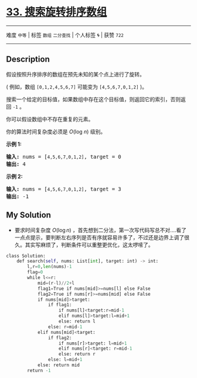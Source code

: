 # [33. 搜索旋转排序数组](https://leetcode-cn.com/problems/search-in-rotated-sorted-array/)

---

难度 `中等` | 标签 `数组` `二分查找`  | 个人标签 🌀 | 获赞 `722`

---

## Description

<p>假设按照升序排序的数组在预先未知的某个点上进行了旋转。</p>
<p>( 例如，数组&nbsp;<code>[0,1,2,4,5,6,7]</code>&nbsp;可能变为&nbsp;<code>[4,5,6,7,0,1,2]</code>&nbsp;)。</p>
<p>搜索一个给定的目标值，如果数组中存在这个目标值，则返回它的索引，否则返回&nbsp;<code>-1</code>&nbsp;。</p>
<p>你可以假设数组中不存在重复的元素。</p>
<p>你的算法时间复杂度必须是&nbsp;<em>O</em>(log&nbsp;<em>n</em>) 级别。</p>
<p><strong>示例 1:</strong></p>
<pre><strong>输入:</strong> nums = [<code>4,5,6,7,0,1,2]</code>, target = 0
<strong>输出:</strong> 4
</pre>

<p><strong>示例&nbsp;2:</strong></p>
<pre><strong>输入:</strong> nums = [<code>4,5,6,7,0,1,2]</code>, target = 3
<strong>输出:</strong> -1</pre>

## My Solution

- 要求时间复杂度 $O(\log n)$ ，首先想到二分法，第一次写代码写总不对....看了一点点提示，要判断左右序列是否有序就容易许多了，不过还是边界上调了很久。其实写麻烦了，判断条件可以重整更优化，这太啰嗦了。

```python
class Solution:
    def search(self, nums: List[int], target: int) -> int:
        l,r=0,len(nums)-1
        flag=0
        while l<=r:
            mid=(r-l)//2+l
            flag1=True if nums[mid]>=nums[l] else False
            flag2=True if nums[r]>=nums[mid] else False
            if nums[mid]>target:
                if flag1:
                    if nums[l]<target:r=mid-1
                    elif nums[l]>target:l=mid+1
                    else: return l
                else: r=mid-1
            elif nums[mid]<target:
                if flag2:
                    if nums[r]>target: l=mid+1
                    elif nums[r]<target: r=mid-1
                    else: return r
                else: l=mid+1
            else: return mid
        return -1
```

